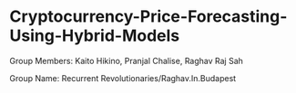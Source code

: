 # Cryptocurrency-Price-Forecasting-Using-Hybrid-Models
Group Members: Kaito Hikino, Pranjal Chalise, Raghav Raj Sah

Group Name: Recurrent Revolutionaries/Raghav.In.Budapest
